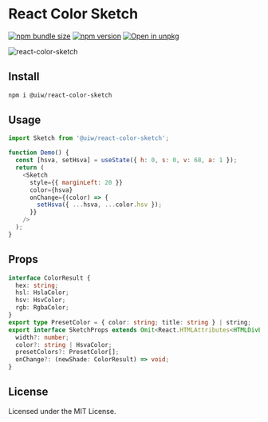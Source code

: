 React Color Sketch
===

[![npm bundle size](https://img.shields.io/bundlephobia/minzip/@uiw/react-color-sketch)](https://bundlephobia.com/package/@uiw/react-color-sketch) [![npm version](https://img.shields.io/npm/v/@uiw/react-color-sketch.svg)](https://www.npmjs.com/package/@uiw/react-color-sketch) [![Open in unpkg](https://img.shields.io/badge/Open%20in-unpkg-blue)](https://uiwjs.github.io/npm-unpkg/#/pkg/@uiw/react-color-sketch/file/README.md)

![react-color-sketch](https://user-images.githubusercontent.com/1680273/125033823-681de900-e0c2-11eb-89e1-5f0597086c8d.png)

## Install

```bash
npm i @uiw/react-color-sketch
```

## Usage

```js
import Sketch from '@uiw/react-color-sketch';

function Demo() {
  const [hsva, setHsva] = useState({ h: 0, s: 0, v: 68, a: 1 });
  return (
    <Sketch
      style={{ marginLeft: 20 }}
      color={hsva}
      onChange={(color) => {
        setHsva({ ...hsva, ...color.hsv });
      }}
    />
  );
}
```

## Props

```ts
interface ColorResult {
  hex: string;
  hsl: HslaColor;
  hsv: HsvColor;
  rgb: RgbaColor;
}
export type PresetColor = { color: string; title: string } | string;
export interface SketchProps extends Omit<React.HTMLAttributes<HTMLDivElement>, 'onChange' | 'color'> {
  width?: number;
  color?: string | HsvaColor;
  presetColors?: PresetColor[];
  onChange?: (newShade: ColorResult) => void;
}
```

<!--footer-dividing-->

## License

Licensed under the MIT License.
